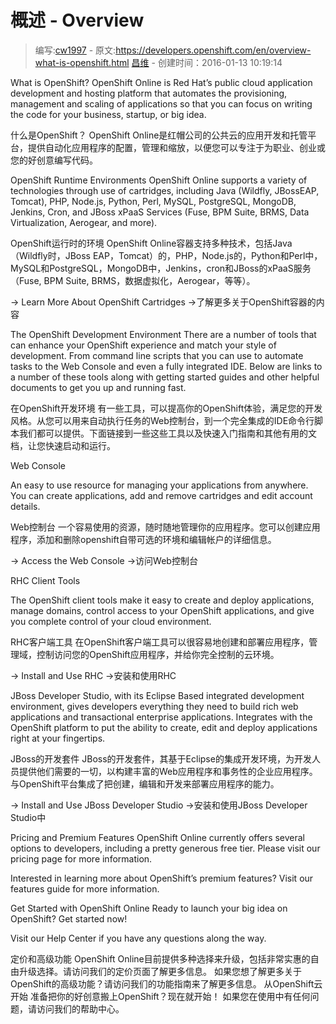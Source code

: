 # 概述 - Overview

> 编写:[cw1997](https://github.com/cw1997) - 原文:<https://developers.openshift.com/en/overview-what-is-openshift.html>
> [昌维](http://www.changwei.me) - 创建时间：2016-01-13 10:19:14


What is OpenShift?
OpenShift Online is Red Hat’s public cloud application development and hosting platform that automates the provisioning, management and scaling of applications so that you can focus on writing the code for your business, startup, or big idea.

什么是OpenShift？
OpenShift Online是红帽公司的公共云的应用开发和托管平台，提供自动化应用程序的配置，管理和缩放，以便您可以专注于为职业、创业或您的好创意编写代码。


OpenShift Runtime Environments
OpenShift Online supports a variety of technologies through use of cartridges, including Java (Wildfly, JBossEAP, Tomcat), PHP, Node.js, Python, Perl, MySQL, PostgreSQL, MongoDB, Jenkins, Cron, and JBoss xPaaS Services (Fuse, BPM Suite, BRMS, Data Virtualization, Aerogear, and more).

OpenShift运行时的环境
OpenShift Online容器支持多种技术，包括Java（Wildfly时，JBoss EAP，Tomcat）的，PHP，Node.js的，Python和Perl中，MySQL和PostgreSQL，MongoDB中，Jenkins，cron和JBoss的xPaaS服务（Fuse, BPM Suite, BRMS，数据虚拟化，Aerogear，等等）。


→ Learn More About OpenShift Cartridges
→了解更多关于OpenShift容器的内容


The OpenShift Development Environment
There are a number of tools that can enhance your OpenShift experience and match your style of development. From command line scripts that you can use to automate tasks to the Web Console and even a fully integrated IDE. Below are links to a number of these tools along with getting started guides and other helpful documents to get you up and running fast.

在OpenShift开发环境
有一些工具，可以提高你的OpenShift体验，满足您的开发风格。从您可以用来自动执行任务的Web控制台，到一个完全集成的IDE命令行脚本我们都可以提供。下面链接到一些这些工具以及快速入门指南和其他有用的文档，让您快速启动和运行。


Web Console

An easy to use resource for managing your applications from anywhere. You can create applications, add and remove cartridges and edit account details.

Web控制台
一个容易使用的资源，随时随地管理你的应用程序。您可以创建应用程序，添加和删除openshift自带可选的环境和编辑帐户的详细信息。

→ Access the Web Console
→访问Web控制台


RHC Client Tools

The OpenShift client tools make it easy to create and deploy applications, manage domains, control access to your OpenShift applications, and give you complete control of your cloud environment.

RHC客户端工具
在OpenShift客户端工具可以很容易地创建和部署应用程序，管理域，控制访问您的OpenShift应用程序，并给你完全控制的云环境。

→ Install and Use RHC
→安装和使用RHC


JBoss Developer Studio, with its Eclipse Based integrated development environment, gives developers everything they need to build rich web applications and transactional enterprise applications. Integrates with the OpenShift platform to put the ability to create, edit and deploy applications right at your fingertips.

JBoss的开发套件
JBoss的开发套件，其基于Eclipse的集成开发环境，为开发人员提供他们需要的一切，以构建丰富的Web应用程序和事务性的企业应用程序。与OpenShift平台集成了把创建，编辑和开发来部署应用程序的能力。


→ Install and Use JBoss Developer Studio
→安装和使用JBoss Developer Studio中


Pricing and Premium Features
OpenShift Online currently offers several options to developers, including a pretty generous free tier. Please visit our pricing page for more information.

Interested in learning more about OpenShift’s premium features? Visit our features guide for more information.

Get Started with OpenShift Online
Ready to launch your big idea on OpenShift? Get started now!

Visit our Help Center if you have any questions along the way.

定价和高级功能
OpenShift Online目前提供多种选择来升级，包括非常实惠的自由升级选择。请访问我们的定价页面了解更多信息。
如果您想了解更多关于OpenShift的高级功能？请访问我们的功能指南来了解更多信息。
从OpenShift云开始
准备把你的好创意搬上OpenShift？现在就开始！
如果您在使用中有任何问题，请访问我们的帮助中心。

